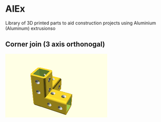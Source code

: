 # AlEx
Library of 3D printed parts to aid construction projects using Aluminium (Aluminum) extrusionso

## Corner join (3 axis orthonogal)

![Corner join (3 axis orthogonal)](./image/join_corner.png)


